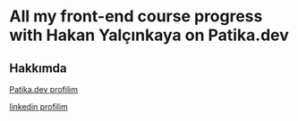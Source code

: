 # All my front-end course progress with Hakan Yalçınkaya on Patika.dev
## Hakkımda

[Patika.dev profilim](https://app.patika.dev/meddo)

[linkedin profilim](https://www.linkedin.com/in/medetcandiler/)



